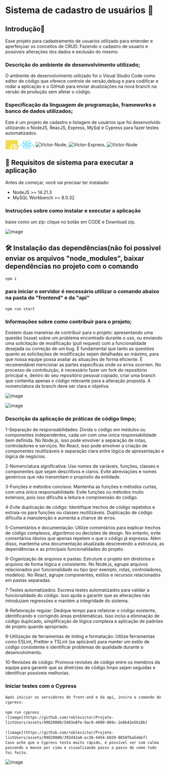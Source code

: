 # Sistema de cadastro de usuários 📝


## Introdução📄
Esse projeto para cadastramento de usuarios utilizado para entender e aperfeiçoar os conceitos de CRUD. Fazendo o cadastro de usuario e possiveis alterações dos dados e exclusão do mesmo.

### Descrição do ambiente de desenvolvimento utilizado;
O ambiente de desenvolvimento utilizado foi o Visual Studio Code como editor de código que oferece controle de versão,debug e para codificar e rodar a aplicação e o GitHub para enviar atualizações na nova branch na versão de produção sem afetar o código.  

### Especificação da linguagem de programação, frameworks e banco de dados utilizados;
Este é um projeto de cadastro e listagem de usuários que foi desenvolvido utilizando o NodeJS, ReacJS, Express, MySql e Cypress para fazer testes automatizados.

  <img align="center" alt="Victor-Js" height="30" width="40" src="https://raw.githubusercontent.com/devicons/devicon/master/icons/javascript/javascript-plain.svg">,
  <img align="center" alt="Victor-React" height="30" width="40" src="https://raw.githubusercontent.com/devicons/devicon/master/icons/react/react-original.svg">,
  <img align="center" alt="Victor-Node" height="30" width="40" src="https://cdn.jsdelivr.net/gh/devicons/devicon/icons/nodejs/nodejs-original.svg" />,
  <img align="center" alt="Victor-Express" height="30" width="40" src="https://cdn.jsdelivr.net/gh/devicons/devicon/icons/express/express-original-wordmark.svg" />,
  <img align="center" alt="Victor-Node" height="30" width="40" src="https://cdn.jsdelivr.net/gh/devicons/devicon/icons/mysql/mysql-plain-wordmark.svg" />
  
## 🧰 Requisitos de sistema para executar a aplicação
Antes de começar, você vai precisar ter instalado:
- NodeJS >= 14.21.3
- MySQL Workbench >= 8.0.32

### Instruções sobre como instalar e executar a aplicação

baixe como um zip: clique no botão em CODE e Download zip.

![image](https://github.com/roblevictor/Projeto-listUsers/assets/99829800/d45b159e-233a-41ce-8c33-e23395555e12)

## 🛠 Instalação das dependências(não foi possivel enviar os arquivos "node_modules", baixar dependências no projeto com o comando
```sh
npm i
```


### para iniciar o servidor é necessário utilizar o comando abaixo na pasta do "frontend" e da "api"

    npm run start
    


### Informações sobre como contribuir para o projeto;

Existem duas maneiras de contribuir para o projeto: apresentando uma questão (issue) sobre um problema encontrado durante o uso, ou enviando uma solicitação de modificação (pull request) com a funcionalidade desejada ou correção de um bug. É fundamental que tanto as questões quanto as solicitações de modificação sejam detalhadas ao máximo, para que nossa equipe possa avaliar as situações de forma eficiente. É recomendável mencionar as partes específicas onde os erros ocorrem. No processo de contribuição, é necessário fazer um fork do repositório principal e, dentro do seu repositório pessoal copiado, criar uma branch que contenha apenas o código relevante para a alteração proposta. A nomenclatura da branch deve ser clara e objetiva. 

![image](https://github.com/roblevictor/Projeto-listUsers/assets/99829800/dde44c5f-86f1-4ad7-be39-0263baa0f7b5)

![image](https://github.com/roblevictor/Projeto-listUsers/assets/99829800/f0a9c3b6-38df-4e0d-ae87-705d97da8677)



### Descrição da aplicação de práticas de código limpo;

1-Separação de responsabilidades: Divida o código em módulos ou componentes independentes, cada um com uma única responsabilidade bem definida. No Node.js, isso pode envolver a separação de rotas, controladores e serviços. No React, isso pode envolver a criação de componentes reutilizáveis e separação clara entre lógica de apresentação e lógica de negócios.

2-Nomenclatura significativa: Use nomes de variáveis, funções, classes e componentes que sejam descritivos e claros. Evite abreviações e nomes genéricos que não transmitam o propósito da entidade.

3-Funções e métodos concisos: Mantenha as funções e métodos curtas, com uma única responsabilidade. Evite funções ou métodos muito extensos, pois isso dificulta a leitura e compreensão do código.

4-Evite duplicação de código: Identifique trechos de código repetidos e extraia-os para funções ou classes reutilizáveis. Duplicação de código dificulta a manutenção e aumenta a chance de erros.

5-Comentários e documentação: Utilize comentários para explicar trechos de código complexos, algoritmos ou decisões de design. No entanto, evite comentários óbvios que apenas repetem o que o código já expressa. Além disso, mantenha uma documentação atualizada descrevendo a estrutura, as dependências e as principais funcionalidades do projeto.

6-Organização de arquivos e pastas: Estruture o projeto em diretórios e arquivos de forma lógica e consistente. No Node.js, agrupe arquivos relacionados por funcionalidade ou tipo (por exemplo, rotas, controladores, modelos). No React, agrupe componentes, estilos e recursos relacionados em pastas separadas.

7-Testes automatizados: Escreva testes automatizados para validar a funcionalidade do código. Isso ajuda a garantir que as alterações não introduzam regressões e mantém a integridade do sistema.

8-Refatoração regular: Dedique tempo para refatorar o código existente, identificando e corrigindo áreas problemáticas. Isso inclui a eliminação de código duplicado, simplificação de lógica complexa e aplicação de padrões de projeto quando apropriado.

9-Utilização de ferramentas de linting e formatação: Utilize ferramentas como ESLint, Prettier e TSLint (se aplicável) para manter um estilo de código consistente e identificar problemas de qualidade durante o desenvolvimento.

10-Revisões de código: Promova revisões de código entre os membros da equipe para garantir que as diretrizes de código limpo sejam seguidas e identificar possíveis melhorias.


### Iniciar testes com o Cypress

    Após iniciar os servidores do front-end e da api, insira o comando do cypress:

    npm run cypress
    ![image](https://github.com/roblevictor/Projeto-listUsers/assets/99829800/5403e8fe-9ac9-4099-869c-2e8b42e5b18b)
    
    ![image](https://github.com/roblevictor/Projeto-listUsers/assets/99829800/392d42a0-ec38-4454-b029-0858f6a5ddef)
    Caso ache que o Cypress testa muito rápido, é possível ver com calma passando o mouse por cima e visualizando passo a passo de como tudo foi feito.
    

![image](https://github.com/roblevictor/Projeto-listUsers/assets/99829800/dcc2de28-622d-418a-8d5b-46a5186e2095)

